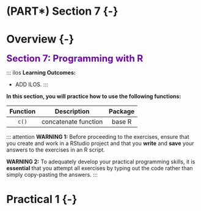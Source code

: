 # (PART\*) Section 7 {-}

# Overview {-}

<div style="color: #6D009D; font-size: 24px; font-weight: bold;text-align: justify;">
 Section 7: Programming with R
</div>

::: ilos
**Learning Outcomes:**

-   ADD ILOS.
:::

**In this section, you will practice how to use the following functions:**

|   Function    |               Description               | Package |
|:-------------:|:---------------------------------------:|:-------:|
|     `c()`     |          concatenate function           | base R  |

::: attention
**WARNING 1:** Before proceeding to the exercises, ensure that you create and work in a RStudio project and that you **write** and **save** your answers to the exercises in an R script.

**WARNING 2:** To adequately develop your practical programming skills, it is **essential** that you attempt all exercises by typing out the code rather than simply copy-pasting the answers.
:::

# Practical 1 {-}

<script>
document.addEventListener('DOMContentLoaded', function() {
    var codeBlocks = document.querySelectorAll('pre > code');

    codeBlocks.forEach(function(block) {
        // Check if the block's content starts with '##'
        if (block.textContent.trim().startsWith('##')) {
            var button = document.createElement('button');
            button.className = 'toggle-button';
            button.textContent = 'Show R Output';
            button.style.display = 'block'; // Ensure button is visible
            block.style.display = 'none'; // Initially hide the R output

            button.onclick = function() {
                if (block.style.display === 'none') {
                    block.style.display = 'block';
                    button.textContent = 'Hide R Output';
                } else {
                    block.style.display = 'none';
                    button.textContent = 'Show R Output';
                }
            };

            block.parentNode.insertBefore(button, block);
        }
    });
});
</script>

<script>
document.addEventListener('DOMContentLoaded', function() {
    var rComments = document.querySelectorAll('.r-comment');

    rComments.forEach(function(comment) {
        // Create the toggle button
        var button = document.createElement('button');
        button.className = 'toggle-comment-button';
        button.textContent = 'Show Explanation';
        button.style.display = 'block'; // Ensure button is visible
        comment.style.display = 'none'; // Initially hide the comment

        // Add click event listener to the button
        button.onclick = function() {
            if (comment.style.display === 'none') {
                comment.style.display = 'block'; // Adjust as needed
                button.textContent = 'Hide Explanation';
            } else {
                comment.style.display = 'none';
                button.textContent = 'Show Explanation';
            }
        };

        // Insert the button before the comment
        comment.parentNode.insertBefore(button, comment);
    });
});

</script>
